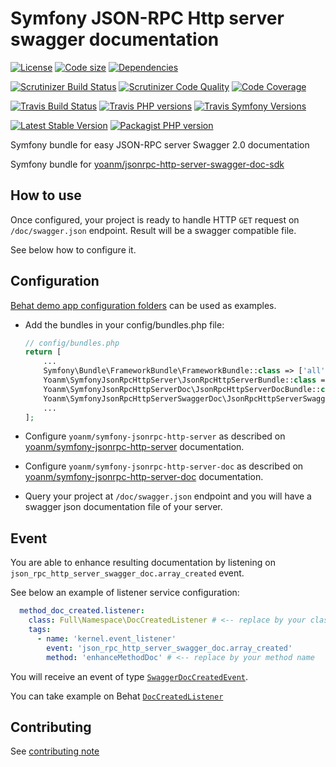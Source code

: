 # Symfony JSON-RPC Http server swagger documentation
[![License](https://img.shields.io/github/license/yoanm/symfony-jsonrpc-http-server-swagger-doc.svg)](https://github.com/yoanm/symfony-jsonrpc-http-server-swagger-doc) [![Code size](https://img.shields.io/github/languages/code-size/yoanm/symfony-jsonrpc-http-server-swagger-doc.svg)](https://github.com/yoanm/symfony-jsonrpc-http-server-swagger-doc) [![Dependencies](https://img.shields.io/librariesio/github/yoanm/symfony-jsonrpc-http-server-swagger-doc.svg)](https://libraries.io/packagist/yoanm%2Fsymfony-jsonrpc-http-server-swagger-doc)

[![Scrutinizer Build Status](https://img.shields.io/scrutinizer/build/g/yoanm/symfony-jsonrpc-http-server-swagger-doc.svg?label=Scrutinizer&logo=scrutinizer)](https://scrutinizer-ci.com/g/yoanm/symfony-jsonrpc-http-server-swagger-doc/build-status/master) [![Scrutinizer Code Quality](https://img.shields.io/scrutinizer/g/yoanm/symfony-jsonrpc-http-server-swagger-doc/master.svg?logo=scrutinizer)](https://scrutinizer-ci.com/g/yoanm/symfony-jsonrpc-http-server-swagger-doc/?branch=master) [![Code Coverage](https://img.shields.io/scrutinizer/coverage/g/yoanm/symfony-jsonrpc-http-server-swagger-doc/master.svg?logo=scrutinizer)](https://scrutinizer-ci.com/g/yoanm/symfony-jsonrpc-http-server-swagger-doc/?branch=master)

[![Travis Build Status](https://img.shields.io/travis/com/yoanm/symfony-jsonrpc-http-server-swagger-doc/master.svg?label=Travis&logo=travis)](https://travis-ci.com/yoanm/symfony-jsonrpc-http-server-swagger-doc) [![Travis PHP versions](https://img.shields.io/travis/php-v/yoanm/symfony-jsonrpc-http-server-swagger-doc.svg?logo=travis)](https://php.net/) [![Travis Symfony Versions](https://img.shields.io/badge/Symfony-v3%20%2F%20v4-8892BF.svg?logo=travis)](https://symfony.com/)

[![Latest Stable Version](https://img.shields.io/packagist/v/yoanm/symfony-jsonrpc-http-server-swagger-doc.svg)](https://packagist.org/packages/yoanm/symfony-jsonrpc-http-server-swagger-doc) [![Packagist PHP version](https://img.shields.io/packagist/php-v/yoanm/symfony-jsonrpc-http-server-swagger-doc.svg)](https://packagist.org/packages/yoanm/symfony-jsonrpc-http-server-swagger-doc)

Symfony bundle for easy JSON-RPC server Swagger 2.0 documentation

Symfony bundle for [yoanm/jsonrpc-http-server-swagger-doc-sdk](https://github.com/yoanm/php-jsonrpc-http-server-swagger-doc-sdk)

## How to use

Once configured, your project is ready to handle HTTP `GET` request on `/doc/swagger.json` endpoint. Result will be a swagger compatible file.

See below how to configure it.

## Configuration

[Behat demo app configuration folders](./features/demo_app) can be used as examples.

 - Add the bundles in your config/bundles.php file:
   ```php
   // config/bundles.php
   return [
       ...
       Symfony\Bundle\FrameworkBundle\FrameworkBundle::class => ['all' => true],
       Yoanm\SymfonyJsonRpcHttpServer\JsonRpcHttpServerBundle::class => ['all' => true],
       Yoanm\SymfonyJsonRpcHttpServerDoc\JsonRpcHttpServerDocBundle::class => ['all' => true],
       Yoanm\SymfonyJsonRpcHttpServerSwaggerDoc\JsonRpcHttpServerSwaggerDocBundle::class => ['all' => true],
       ...
   ];
   ```
   
 - Configure `yoanm/symfony-jsonrpc-http-server` as described on [yoanm/symfony-jsonrpc-http-server](https://github.com/yoanm/symfony-jsonrpc-http-server) documentation.
 
 - Configure `yoanm/symfony-jsonrpc-http-server-doc` as described on [yoanm/symfony-jsonrpc-http-server-doc](https://github.com/yoanm/symfony-jsonrpc-http-server-doc) documentation.
 
 - Query your project at `/doc/swagger.json` endpoint and you will have a swagger json documentation file of your server.
 
## Event

You are able to enhance resulting documentation by listening on `json_rpc_http_server_swagger_doc.array_created` event.

See below an example of listener service configuration:
```yaml
  method_doc_created.listener:
    class: Full\Namespace\DocCreatedListener # <-- replace by your class name
    tags:
      - name: 'kernel.event_listener'
        event: 'json_rpc_http_server_swagger_doc.array_created'
        method: 'enhanceMethodDoc' # <-- replace by your method name
``` 

You will receive an event of type [`SwaggerDocCreatedEvent`](./src/Event/SwaggerDocCreatedEvent.php).

You can take example on Behat [`DocCreatedListener`](./features/demo_app/src/Listener/DocCreatedListener.php)

## Contributing
See [contributing note](./CONTRIBUTING.md)
